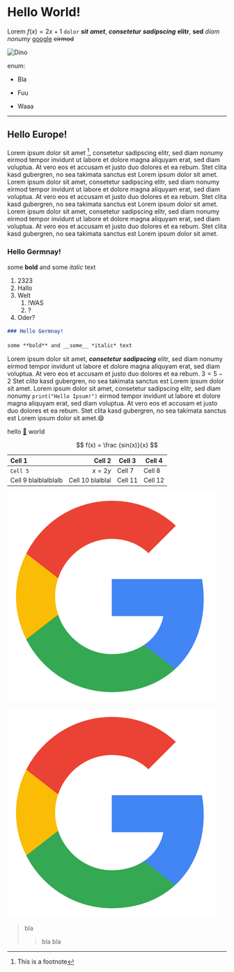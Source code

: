 # Hello World!

Lorem $f(x)=2x+1$ `dolor` ***sit*** ___amet___, **_consetetur_** *__sadipscing__* **elitr**, __sed__ *diam* _nonumy_ [google](https://www.google.de) ~~eirmod~~

![Dino](https://lh3.googleusercontent.com/LoLVzdJdA30GbWyhXj6R4_OLdY6gCti1gYRWXBdNvuAJ5-s98S94DEXeReK1C9nGwCQpQPEodpHTiEASg5rf8YtdwxW2P-09gfeD5cgA1YMHSkrNX1M)

enum:

- Bla
+ Fuu
* Waaa

---

## Hello Europe!

Lorem ipsum dolor sit amet [^1], consetetur sadipscing elitr, sed diam nonumy eirmod tempor invidunt ut labore et dolore magna aliquyam erat, sed diam voluptua. At vero eos et accusam et justo duo dolores et ea rebum. Stet clita kasd gubergren, no sea takimata sanctus est Lorem ipsum dolor sit amet. Lorem ipsum dolor sit amet, consetetur sadipscing elitr, sed diam nonumy eirmod tempor invidunt ut labore et dolore magna aliquyam erat, sed diam voluptua. At vero eos et accusam et justo duo dolores et ea rebum. Stet clita kasd gubergren, no sea takimata sanctus est Lorem ipsum dolor sit amet.
Lorem ipsum dolor sit amet, consetetur sadipscing elitr, sed diam nonumy eirmod tempor invidunt ut labore et dolore magna aliquyam erat, sed diam voluptua. At vero eos et accusam et justo duo dolores et ea rebum. Stet clita kasd gubergren, no sea takimata sanctus est Lorem ipsum dolor sit amet.

### Hello Germnay!

some **bold** and some *italic* text
1. 2323
1. Hallo
2. Welt
    1. !WAS
    2. ?
3.  Oder?

```md
### Hello Germnay!

some **bold** and __some__ *italic* text
```

Lorem ipsum dolor sit amet, __*consetetur*__ ***sadipscing*** elitr, sed diam nonumy eirmod tempor invidunt ut labore et dolore magna aliquyam erat, sed diam voluptua. At vero eos et accusam et justo duo dolores et ea rebum. $3 = 5 - 2$ Stet _clita_ kasd gubergren, no sea takimata sanctus est Lorem ipsum dolor sit amet. Lorem ipsum dolor sit amet, consetetur sadipscing elitr, sed diam nonumy `print("Hello Ipsum!")` eirmod tempor invidunt ut labore et dolore magna aliquyam erat, sed diam voluptua. At vero eos et accusam et justo duo dolores et ea rebum. Stet clita kasd gubergren, no sea takimata sanctus est Lorem ipsum dolor sit amet.:smile: 

hello [:shopping_cart:](https://www.mercateo.com/p/B3953-DEBO(20)KABELSET8/Entwicklerboards_Steckbrueckenkabel_20cm_3x_20_Kabel.html?ViewName=majorcustomer.SEW_DE_OCI_Anzeigemodus_de~hideMyMercateoTab!secureMode) world

$$
f(x) = \frac {sin(x)}{x}
$$

| Cell 1               |       **Cell** 2 | Cell 3  | Cell 4  |
| :------------------- | ---------------: | ------- | ------- |
| `Cell 5`             |           $x=2y$ | Cell 7  | Cell 8  |
| Cell 9 blalblalblalb | Cell 10 blalblal | Cell 11 | Cell 12 |


[![google](google.png)](https://www.google.de)

![**google**](google.png)


> bla
>> bla bla

[^1]: This is a footnote